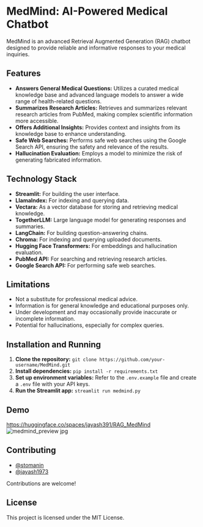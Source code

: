 
# MedMind: AI-Powered Medical Chatbot

MedMind is an advanced Retrieval Augmented Generation (RAG) chatbot designed to provide reliable and informative responses to your medical inquiries. 


## Features

* **Answers General Medical Questions:** Utilizes a curated medical knowledge base and advanced language models to answer a wide range of health-related questions.
* **Summarizes Research Articles:** Retrieves and summarizes relevant research articles from PubMed, making complex scientific information more accessible.
* **Offers Additional Insights:** Provides context and insights from its knowledge base to enhance understanding.
* **Safe Web Searches:** Performs safe web searches using the Google Search API, ensuring the safety and relevance of the results.
* **Hallucination Evaluation:** Employs a model to minimize the risk of generating fabricated information.

## Technology Stack

* **Streamlit:** For building the user interface.
* **LlamaIndex:** For indexing and querying data.
* **Vectara:** As a vector database for storing and retrieving medical knowledge. 
* **TogetherLLM:** Large language model for generating responses and summaries.
* **LangChain:** For building question-answering chains.
* **Chroma:** For indexing and querying uploaded documents.
* **Hugging Face Transformers:** For embeddings and hallucination evaluation. 
* **PubMed API:** For searching and retrieving research articles.
* **Google Search API:** For performing safe web searches.

## Limitations

* Not a substitute for professional medical advice.
* Information is for general knowledge and educational purposes only.
* Under development and may occasionally provide inaccurate or incomplete information.
* Potential for hallucinations, especially for complex queries. 

## Installation and Running 

1. **Clone the repository:** `git clone https://github.com/your-username/MedMind.git`
2. **Install dependencies:** `pip install -r requirements.txt`
3. **Set up environment variables:** Refer to the `.env.example` file and create a `.env` file with your API keys.
4. **Run the Streamlit app:** `streamlit run medmind.py`

## Demo
https://huggingface.co/spaces/jayash391/RAG_MedMind
![medmind_preview jpg](https://github.com/jayash1973/rag_tut/assets/139613263/61f203ee-0a69-4eb0-a6a7-c65de5f0a548)


## Contributing

* [@stomanin](https://github.com/stomanin)
* [@jayash1973](https://github.com/jayash1973)

Contributions are welcome! 

## License

This project is licensed under the MIT License.
